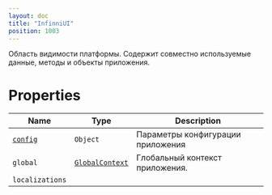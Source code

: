 ```yaml
---
layout: doc
title: "InfinniUI"
position: 1003
---
```


Область видимости платформы. Содержит совместно используемые данные, методы и объекты приложения.

# Properties

|Name|Type|Description|
|----|----|-----------|
|[`config`](InfinniUI.config)|`Object`|Параметры конфигурации приложения|
|`global`|[`GlobalContext`](../GlobalContext)|Глобальный контекст приложения.|
|`localizations`| | |
